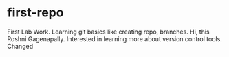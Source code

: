 # first-repo
First Lab Work. Learning git basics like creating repo, branches.
Hi, this Roshni Gagenapally. Interested in learning more about version control tools.
Changed